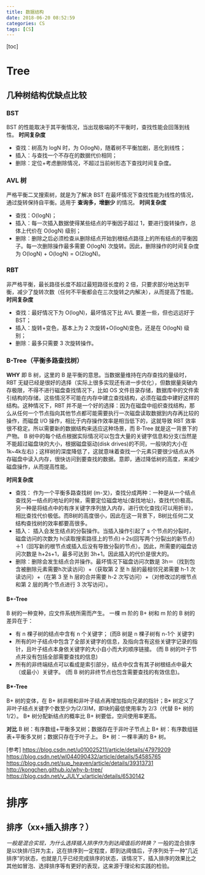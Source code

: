 ```yaml
---
title: 数据结构
date: 2018-06-20 08:52:59
categories: CS
tags: [CS]
---
```

[toc]
# Tree
## 几种树结构优缺点比较
### BST
BST 的性能取决于其平衡情况，当出现极端的不平衡时，查找性能会回落到线性。
**时间复杂度**
* 查找：树高为 logN 时，为 O(logN)，随着树不平衡加剧，恶化到线性；
* 插入：与查找一个不存在的数据代价相同；
* 删除：定位+考虑删除情况，不超过当前树形态下查找时间复杂度。

### AVL 树
严格平衡二叉搜索树，就是为了解决 BST 在最坏情况下查找性能为线性的情况，通过旋转保持自平衡。适用于 **查询多，增删少** 的情况。
**时间复杂度**
* 查找：O(logN)；
* 插入：每一次插入数据使得某些结点的平衡因子超过 1，要进行旋转操作，总体上代价在 O(logN) 级别；
* 删除：删除之后必须检查从删除结点开始到根结点路径上的所有结点的平衡因子。每一次删除操作最多需要 O(logN) 次旋转。因此，删除操作的时间复杂度为 O(logN) + O(logN) = O(2logN)。

### RBT
非严格平衡，最长路径长度不超过最短路径长度的 2 倍，只要求部分地达到平衡，减少了旋转次数（任何不平衡都会在三次旋转之内解决），从而提高了性能。
**时间复杂度**
* 查找：最好情况下为 O(logN)，最坏情况下比 AVL 要差一些，但也远远好于 BST；
* 插入：旋转+变色，基本上为 2 次旋转+O(logN)变色，还是在 O(logN) 级别；
* 删除：最多只需要 3 次旋转操作。

### B-Tree（平衡多路查找树）
**WHY**
即 B 树，这里的 B 是平衡的意思。当数据量维持在内存查找的量级时，RBT 无疑已经是很好的选择（实际上很多实现还有进一步优化），但数据量突破内存极限，不得不进行磁盘查找情况下，比如 OS 文件目录存储，数据库中的文件索引结构的存储，这些情况不可能在内存中建立查找结构，必须在磁盘中建好这样的结构。这种情况下，RBT 并不是一个好的选择：因为在磁盘中组织查找结构，那么从任何一个节点指向其他节点都可能需要执行一次磁盘读取数据到内存再比较的操作，而磁盘 I/O 操作，相比于内存操作效率是相当低下的，这就导致 RBT 效率很不稳定。所以需要新的数据结构来适应这种场景，而 B-Tree 就是这一背景下的产物。
B 树中的每个结点根据实际情况可以包含大量的关键字信息和分支(当然是不能超过磁盘块的大小，根据磁盘驱动(disk drives)的不同，一般块的大小在1k~4k左右)；这样树的深度降低了，这就意味着查找一个元素只要很少结点从外存磁盘中读入内存，很快访问到要查找的数据。意即，通过降低树的高度，来减少磁盘操作，从而提高性能。

**时间复杂度**
* 查找： 作为一个平衡多路查找树 (m-叉)，查找分成两种：一种是从一个结点查找另一结点的地址的时候，需要定位磁盘地址(查找地址)，查找代价极高。另一种是将结点中的有序关键字序列放入内存，进行优化查找(可以用折半)，相比查找代价极低。而B树的高度很小，因此在这一背景下，B树比任何二叉结构查找树的效率都要高很多。
* 插入： 插入会发生结点的分裂操作。当插入操作引起了 s 个节点的分裂时，磁盘访问的次数为 h(读取搜索路径上的节点)＋2s(回写两个分裂出的新节点)＋1（回写新的根节点或插入后没有导致分裂的节点）。因此，所需要的磁盘访问次数是 h+2s+1，最多可达到 3h+1。因此插入的代价是很大的。
* 删除：删除会发生结点合并操作。最坏情况下磁盘访问次数是 3h＝（找到包含被删除元素需要h次读访问）+（获取第 2 至 h 层的最相邻兄弟需要 h-1 次读访问）+（在第 3 至 h 层的合并需要 h-2 次写访问）+（对修改过的根节点和第 2 层的两个节点进行 3 次写访问）。

#### B+-Tree
B 树的一种变种，应文件系统所需而产生。
一棵 m 阶的 B+ 树和 m 阶的 B 树的差异在于：
* 有 n 棵子树的结点中含有 n 个关键字； (而B 树是 n 棵子树有 n-1个 关键字)
* 所有的叶子结点中包含了全部关键字的信息，及指向含有这些关键字记录的指针，且叶子结点本身依关键字的大小自小而大的顺序链接。 (而 B 树的叶子节点并没有包括全部需要查找的信息)
* 所有的非终端结点可以看成是索引部分，结点中仅含有其子树根结点中最大（或最小）关键字。 (而 B 树的非终节点也包含需要查找的有效信息)。

#### B*-Tree
B+ 树的变体，在 B+ 树非根和非叶子结点再增加指向兄弟的指针；B* 树定义了非叶子结点关键字个数至少为(2/3)M，即块的最低使用率为 2/3（代替 B+ 树的 1/2）。
B* 树分配新结点的概率比 B+ 树要低，空间使用率更高。

**对比**
B 树：有序数组+平衡多叉树；数据存在于非叶子节点上
B+ 树：有序数组链表+平衡多叉树；数据只存在于叶子上。
B* 树：一棵丰满的 B+ 树。


[参考]
https://blog.csdn.net/u010025211/article/details/47979209
https://blog.csdn.net/wl044090432/article/details/54585765
https://blog.csdn.net/sup_heaven/article/details/39313731
http://kongchen.github.io/why-b-tree/
https://blog.csdn.net/v_JULY_v/article/details/6530142


# 排序

## 排序（xx+插入排序？）
_一般是混合实现，为什么选择插入排序作为到达阈值后的转换？_
一般的混合排序是以快排/归并为主，这在排序到一定程度，即到达阈值后，子序列处于一种“几近排序”的状态，也就是几乎已经完成排序的状态，该情况下，插入排序的效果比之其他如冒泡、选择排序等有更好的表现，这来源于理论和实践的检验。